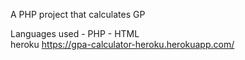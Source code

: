 A PHP project that calculates GP

Languages used
       - PHP
       - HTML       
 heroku https://gpa-calculator-heroku.herokuapp.com/      
